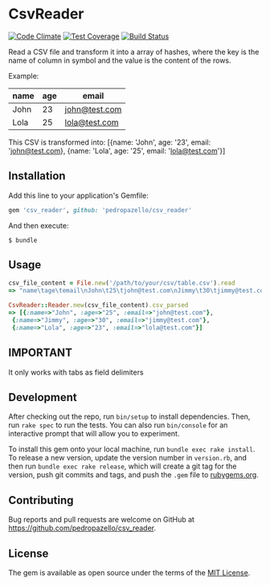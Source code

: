 # CsvReader

[![Code Climate](https://codeclimate.com/github/pedropazello/csv_reader/badges/gpa.svg)](https://codeclimate.com/github/pedropazello/csv_reader)
[![Test Coverage](https://codeclimate.com/github/pedropazello/csv_reader/badges/coverage.svg)](https://codeclimate.com/github/pedropazello/csv_reader/coverage)
[![Build Status](https://travis-ci.org/pedropazello/csv_reader.svg?branch=master)](https://travis-ci.org/pedropazello/csv_reader)

Read a CSV file and transform it into a array of hashes, where the key is the name of column in symbol and the value
is the content of the rows.

Example:

| name | age | email         |
|------|-----|---------------|
| John | 23  | john@test.com |
| Lola | 25  | lola@test.com |

This CSV is transformed into:
[{name: 'John', age: '23', email: 'john@test.com}, {name: 'Lola', age: '25', email: 'lola@test.com'}]

## Installation

Add this line to your application's Gemfile:

```ruby
gem 'csv_reader', github: 'pedropazello/csv_reader'
```

And then execute:

    $ bundle


## Usage
```ruby
csv_file_content = File.new('/path/to/your/csv/table.csv').read
=> "name\tage\temail\nJohn\t25\tjohn@test.com\nJimmy\t30\tjimmy@test.com\nLola\t23\tlola@test.com\n"

CsvReader::Reader.new(csv_file_content).csv_parsed
=> [{:name=>"John", :age=>"25", :email=>"john@test.com"},
 {:name=>"Jimmy", :age=>"30", :email=>"jimmy@test.com"},
 {:name=>"Lola", :age=>"23", :email=>"lola@test.com"}]
```
## IMPORTANT
It only works with tabs as field delimiters

## Development

After checking out the repo, run `bin/setup` to install dependencies. Then, run `rake spec` to run the tests. You can also run `bin/console` for an interactive prompt that will allow you to experiment.

To install this gem onto your local machine, run `bundle exec rake install`. To release a new version, update the version number in `version.rb`, and then run `bundle exec rake release`, which will create a git tag for the version, push git commits and tags, and push the `.gem` file to [rubygems.org](https://rubygems.org).

## Contributing

Bug reports and pull requests are welcome on GitHub at https://github.com/pedropazello/csv_reader.


## License

The gem is available as open source under the terms of the [MIT License](http://opensource.org/licenses/MIT).
